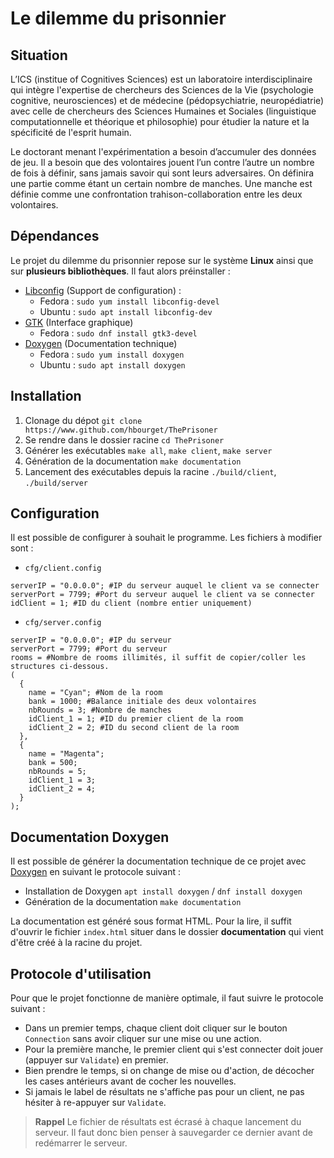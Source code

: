 # Le dilemme du prisonnier
## Situation
L’ICS (institue of Cognitives Sciences) est un laboratoire interdisciplinaire qui intègre l'expertise de chercheurs des Sciences de la Vie (psychologie cognitive, neurosciences) et de médecine (pédopsychiatrie, neuropédiatrie) avec celle de chercheurs des Sciences Humaines et Sociales (linguistique computationnelle et théorique et philosophie) pour étudier la nature et la spécificité de l'esprit humain.

Le doctorant menant l'expérimentation a besoin d’accumuler des données de jeu. Il a besoin que des volontaires jouent l’un contre l’autre un nombre de fois à définir, sans jamais savoir qui sont leurs adversaires. On définira une partie comme étant un certain nombre de manches. Une manche est définie comme une confrontation trahison-collaboration entre les deux volontaires.

## Dépendances
Le projet du dilemme du prisonnier repose sur le système **Linux** ainsi que sur **plusieurs bibliothèques**. Il faut alors préinstaller :

 - [Libconfig](https://hyperrealm.github.io/libconfig/libconfig_manual.pdf) (Support de configuration) : 
	- Fedora : `sudo yum install libconfig-devel`
	-  Ubuntu : `sudo apt install libconfig-dev`
 - [GTK](https://www.gtk.org/docs/installations/linux/) (Interface graphique)
	 - Fedora : `sudo dnf install gtk3-devel`
 - [Doxygen](https://www.doxygen.nl/index.html) (Documentation technique)
	 - Fedora : `sudo yum install doxygen`
	 - Ubuntu : `sudo apt install doxygen`

## Installation

 1. Clonage du dépot `git clone https://www.github.com/hbourget/ThePrisoner`
 2. Se rendre dans le dossier racine `cd ThePrisoner`
 3. Générer les exécutables `make all`, `make client`, `make server`
 4. Génération de la documentation `make documentation`
 5. Lancement des exécutables depuis la racine `./build/client`, `./build/server`

## Configuration

Il est possible de configurer à souhait le programme. Les fichiers à modifier sont :

 - `cfg/client.config`

```
serverIP = "0.0.0.0"; #IP du serveur auquel le client va se connecter
serverPort = 7799; #Port du serveur auquel le client va se connecter
idClient = 1; #ID du client (nombre entier uniquement)
```

- `cfg/server.config`

```
serverIP = "0.0.0.0"; #IP du serveur
serverPort = 7799; #Port du serveur
rooms = #Nombre de rooms illimités, il suffit de copier/coller les structures ci-dessous.
(
  {
    name = "Cyan"; #Nom de la room
    bank = 1000; #Balance initiale des deux volontaires
    nbRounds = 3; #Nombre de manches
    idClient_1 = 1; #ID du premier client de la room
    idClient_2 = 2; #ID du second client de la room
  },
  {
    name = "Magenta";
    bank = 500;
    nbRounds = 5;
    idClient_1 = 3;
    idClient_2 = 4;
  }
);
```

## Documentation Doxygen
Il est possible de générer la documentation technique de ce projet avec [Doxygen](https://www.doxygen.nl/index.html) en suivant le protocole suivant :

  * Installation de Doxygen  ``apt install doxygen`` / `dnf install doxygen`
  * Génération de la documentation  ``make documentation``

La documentation est généré sous format HTML. Pour la lire, il suffit d'ouvrir le fichier ``index.html`` situer dans le dossier **documentation** qui vient d'être créé à la racine du projet.

## Protocole d'utilisation

Pour que le projet fonctionne de manière optimale, il faut suivre le protocole suivant :

 - Dans un premier temps, chaque client doit cliquer sur le bouton `Connection` sans avoir cliquer sur une mise ou une action.
 - Pour la première manche, le premier client qui s'est connecter doit jouer (appuyer sur `Validate`) en premier. 
 - Bien prendre le temps, si on change de mise ou d'action, de décocher les cases antérieurs avant de cocher les nouvelles.
 - Si jamais le label de résultats ne s'affiche pas pour un client, ne pas hésiter à re-appuyer sur `Validate`.

> **Rappel**
> Le fichier de résultats est écrasé à chaque lancement du serveur. Il faut donc bien penser à sauvegarder ce dernier avant de redémarrer le serveur.
